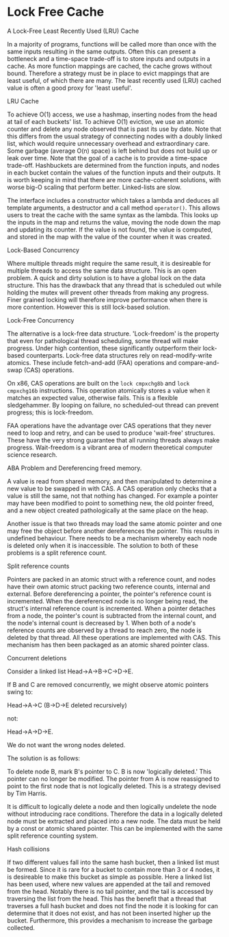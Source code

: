 # Lock Free Cache
A Lock-Free Least Recently Used (LRU) Cache

In a majority of programs, functions will be called more than once with the same inputs resulting in the same outputs. Often this can present a bottleneck and a time-space trade-off is to store inputs and outputs in a cache. As more function mappings are cached, the cache grows without bound. Therefore a strategy must be in place to evict mappings that are least useful, of which there are many. The least recently used (LRU) cached value is often a good proxy for 'least useful'.

LRU Cache

To achieve O(1) access, we use a hashmap, inserting nodes from the head at tail of each buckets' list. To achieve O(1) eviction, we use an atomic counter and delete any node observed that is past its use by date. Note that this differs from the usual strategy of connecting nodes with a 
doubly linked list, which would require unnecessary overhead and extraordinary care. Some garbage (average O(n) space) is left behind but does not build up or leak over time. Note that the goal of a cache is to provide a time-space trade-off.
Hashbuckets are determined from the function inputs, and nodes in each bucket contain the values of the function inputs and their outputs. It is worth keeping in mind that there are more cache-coherent solutions, with worse big-O scaling that perform better. Linked-lists are slow.

The interface includes a constructor which takes a lambda and deduces all template arguments, a destructor and a call method `operator()`. This allows users to treat the cache with the same syntax as the lambda. This looks up the inputs in the map and returns the value, moving the node down the map and updating its counter. If the value is not found, the value is computed, and stored in the map with the value of the counter when it was created.

Lock-Based Concurrency

Where multiple threads might require the same result, it is desireable for multiple threads to access the same data structure. This is an open problem. A quick and dirty solution is to have a global lock on the data structure. This has the drawback that any thread that is scheduled out while holding the mutex will prevent other threads from making any progress. Finer grained locking will therefore improve performance when there is more contention. However this is still lock-based solution.

Lock-Free Concurrency

The alternative is a lock-free data structure. 'Lock-freedom' is the property that even for pathological thread scheduling, some thread will make progress. Under high contention, these significantly outperform their lock-based counterparts. Lock-free data structures rely on read-modify-write atomics. These include fetch-and-add (FAA) operations and compare-and-swap (CAS) operations.

On x86, CAS operations are built on the `lock cmpxchg8b` and `lock cmpxchg16b` instructions. This operation atomically stores a value when it matches an expected value, otherwise fails. This is a flexible sledgehammer. By looping on failure, no scheduled-out thread can prevent progress; this is lock-freedom.

FAA operations have the advantage over CAS operations that they never need to loop and retry, and can be used to produce 'wait-free' structures. These have the very strong guarantee that all running threads always make progress. Wait-freedom is a vibrant area of modern theoretical computer science research.

ABA Problem and Dereferencing freed memory.

A value is read from shared memory, and then manipulated to determine a new value to be swapped in with CAS. A CAS operation only checks that a value is still the same, not that nothing has changed. For example a pointer may have been modified to point to something new, the old pointer freed, and a new object created pathologically at the same place on the heap.

Another issue is that two threads may load the same atomic pointer and one may free the object before another dereferences the pointer. This results in undefined behaviour. There needs to be a mechanism whereby each node is deleted only when it is inaccessible. The solution to both of these problems is a split reference count.

Split reference counts

Pointers are packed in an atomic struct with a reference count, and nodes have their own atomic struct packing two reference counts, internal and external. Before dereferencing a pointer, the pointer's reference count is incremented. When the dereferenced node is no longer being read, the struct's internal reference count is incremented. When a pointer detaches from a node, the pointer's count is subtracted from the internal count, and the node's internal count is decreased by 1. When both of a node's reference counts are observed by a thread to reach zero, the node is deleted by that thread. All these operations are implemented with CAS.
This mechanism has then been packaged as an atomic shared pointer class.

Concurrent deletions

Consider a linked list Head->A->B->C->D->E.

If B and C are removed concurrently, we might observe atomic pointers swing to:

  Head->A->C (B->D->E deleted recursively)
  
not:

  Head->A->D->E.
  
  We do not want the wrong nodes deleted.

The solution is as follows:

To delete node B, mark B's pointer to C. B is now 'logically deleted.' This pointer can no longer be modified. The pointer from A is now reassigned to point to the first node that is not logically deleted. This is a strategy devised by Tim Harris.

It is difficult to logically delete a node and then logically undelete the node without introducing race conditions. Therefore the data in a logically deleted node must be extracted and placed into a new node. The data must be held by a const or atomic shared pointer. This can be implemented with the same split reference counting system.

Hash collisions

If two different values fall into the same hash bucket, then a linked list must be formed. Since it is rare for a bucket to contain more than 3 or 4 nodes, it is desireable to make this bucket as simple as possible. Here a linked list has been used, where new values are appended at the tail and removed from the head. Notably there is no tail pointer, and the tail is accessed by traversing the list from the head. This has the benefit that a thread that traverses a full hash bucket and does not find the node it is looking for can determine that it does not exist, and has not been inserted higher up the bucket. Furthermore, this provides a mechanism to increase the garbage collected.
